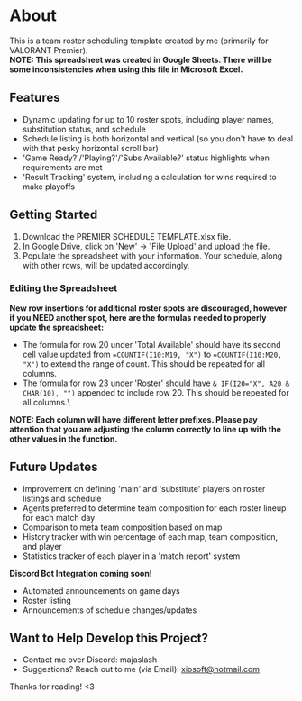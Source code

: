 # About

This is a team roster scheduling template created by me (primarily for VALORANT Premier).\
**NOTE: This spreadsheet was created in Google Sheets. There will be some inconsistencies when using this file in Microsoft Excel.**

## Features
- Dynamic updating for up to 10 roster spots, including player names, substitution status, and schedule
- Schedule listing is both horizontal and vertical (so you don't have to deal with that pesky horizontal scroll bar)
- 'Game Ready?'/'Playing?'/'Subs Available?' status highlights when requirements are met
- 'Result Tracking' system, including a calculation for wins required to make playoffs

## Getting Started
1. Download the PREMIER SCHEDULE TEMPLATE.xlsx file.
2. In Google Drive, click on 'New' -> 'File Upload' and upload the file.
3. Populate the spreadsheet with your information. Your schedule, along with other rows, will be updated accordingly.
### Editing the Spreadsheet
**New row insertions for additional roster spots are discouraged, however if you NEED another spot, here are the formulas needed to properly update the spreadsheet:**
- The formula for row 20 under 'Total Available' should have its second cell value updated from ```=COUNTIF(I10:M19, "X")``` to ```=COUNTIF(I10:M20, "X")``` to extend the range of count. This should be repeated for all columns.
- The formula for row 23 under 'Roster' should have ```& IF(I20="X", A20 & CHAR(10), "")``` appended to include row 20. This should be repeated for all columns.\

**NOTE: Each column will have different letter prefixes. Please pay attention that you are adjusting the column correctly to line up with the other values in the function.**

## Future Updates
- Improvement on defining 'main' and 'substitute' players on roster listings and schedule
- Agents preferred to determine team composition for each roster lineup for each match day
- Comparison to meta team composition based on map
- History tracker with win percentage of each map, team composition, and player
- Statistics tracker of each player in a 'match report' system

**Discord Bot Integration coming soon!**
- Automated announcements on game days
- Roster listing
- Announcements of schedule changes/updates

## Want to Help Develop this Project?
- Contact me over Discord: majaslash
- Suggestions? Reach out to me (via Email): xiosoft@hotmail.com

Thanks for reading! <3
